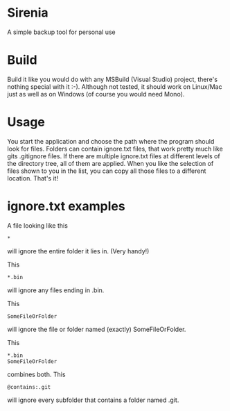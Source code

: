 # Sirenia
A simple backup tool for personal use

# Build
Build it like you would do with any MSBuild (Visual Studio) project, there's nothing special with it :-). Although not tested, it should work on Linux/Mac just as well as on Windows (of course you would need Mono).

# Usage
You start the application and choose the path where the program should look for files. Folders can contain ignore.txt files, that work pretty much like gits .gitignore files. If there are multiple ignore.txt files at different levels of the directory tree, all of them are applied. When you like the selection of files shown to you in the list, you can copy all those files to a different location. That's it!

# ignore.txt examples
A file looking like this

    *
    
will ignore the entire folder it lies in. (Very handy!)

This

    *.bin
    
will ignore any files ending in .bin.

This

    SomeFileOrFolder
    
will ignore the file or folder named (exactly) SomeFileOrFolder.

This

    *.bin
    SomeFileOrFolder
    
combines both.
This

    @contains:.git
will ignore every subfolder that contains a folder named .git.
